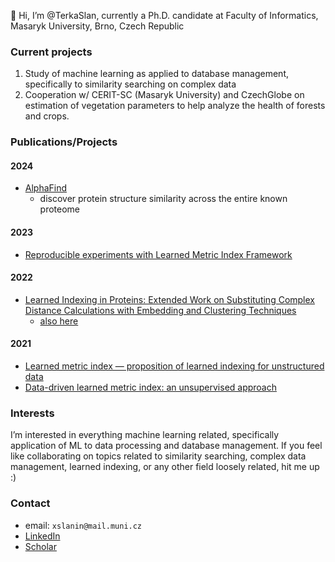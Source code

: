 👋 Hi, I’m @TerkaSlan, currently a Ph.D. candidate at Faculty of Informatics, Masaryk University, Brno, Czech Republic

### Current projects
1) Study of machine learning as applied to database management, specifically to similarity searching on complex data
2) Cooperation w/ CERIT-SC (Masaryk University) and CzechGlobe on estimation of vegetation parameters to help analyze the health of forests and crops.

### Publications/Projects

#### 2024
- [AlphaFind](https://github.com/Coda-Research-Group/AlphaFind/)
     - discover protein structure similarity across the entire known proteome

#### 2023
- [Reproducible experiments with Learned Metric Index Framework](https://www.sciencedirect.com/science/article/pii/S0306437923000911?via%3Dihub)

#### 2022
- [Learned Indexing in Proteins: Extended Work on Substituting Complex Distance Calculations with Embedding and Clustering Techniques](https://arxiv.org/abs/2208.08910)
   - [also here](https://link.springer.com/chapter/10.1007/978-3-031-17849-8_22)

#### 2021
- [Learned metric index — proposition of learned indexing for unstructured data](https://www.sciencedirect.com/science/article/abs/pii/S0306437921000326)
- [Data-driven learned metric index: an unsupervised approach](https://link.springer.com/chapter/10.1007/978-3-030-89657-7_7)

### Interests
I’m interested in everything machine learning related, specifically application of ML to data processing and database management.
If you feel like collaborating on topics related to similarity searching, complex data management, learned indexing, or any other field loosely related, hit me up :)

### Contact
- email: `xslanin@mail.muni.cz`
- [LinkedIn](https://www.linkedin.com/in/ter%C3%A9zia-slanin%C3%A1kov%C3%A1-354020a8/)
- [Scholar](https://scholar.google.com/citations?user=aVhtRH0AAAAJ&hl=sk)

<!---
TerkaSlaninakova/TerkaSlaninakova is a ✨ special ✨ repository because its `README.md` (this file) appears on your GitHub profile.
You can click the Preview link to take a look at your changes.
--->

